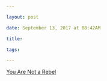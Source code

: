 ```yaml
---

layout: post

date: September 13, 2017 at 08:42AM

title:

tags:

---
```



[You Are Not a Rebel](https://thebaffler.com/war-of-nerves/you-are-not-a-rebel)